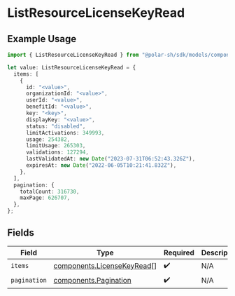 # ListResourceLicenseKeyRead

## Example Usage

```typescript
import { ListResourceLicenseKeyRead } from "@polar-sh/sdk/models/components";

let value: ListResourceLicenseKeyRead = {
  items: [
    {
      id: "<value>",
      organizationId: "<value>",
      userId: "<value>",
      benefitId: "<value>",
      key: "<key>",
      displayKey: "<value>",
      status: "disabled",
      limitActivations: 349993,
      usage: 254382,
      limitUsage: 265303,
      validations: 127294,
      lastValidatedAt: new Date("2023-07-31T06:52:43.326Z"),
      expiresAt: new Date("2022-06-05T10:21:41.832Z"),
    },
  ],
  pagination: {
    totalCount: 316730,
    maxPage: 626707,
  },
};
```

## Fields

| Field                                                                    | Type                                                                     | Required                                                                 | Description                                                              |
| ------------------------------------------------------------------------ | ------------------------------------------------------------------------ | ------------------------------------------------------------------------ | ------------------------------------------------------------------------ |
| `items`                                                                  | [components.LicenseKeyRead](../../models/components/licensekeyread.md)[] | :heavy_check_mark:                                                       | N/A                                                                      |
| `pagination`                                                             | [components.Pagination](../../models/components/pagination.md)           | :heavy_check_mark:                                                       | N/A                                                                      |